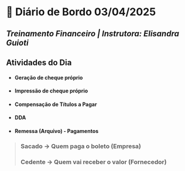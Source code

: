# 📌 **Diário de Bordo 03/04/2025**
## *Treinamento Financeiro | Instrutora: Elisandra Guioti*

## Atividades do Dia

- #### Geração de cheque próprio

- #### Impressão de cheque próprio

- #### Compensação de Títulos a Pagar

- #### DDA

- #### Remessa (Arquivo) - Pagamentos

> ### Sacado -> Quem paga o boleto (Empresa)
> ### Cedente -> Quem vai receber o valor (Fornecedor)